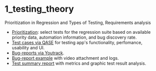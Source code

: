 # 1_testing_theory
Prioritization in Regression and Types of Testing, Requirements analysis
 <ul>
<li>  <a href="[https://docs.google.com/spreadsheets/d/1-NPjHZ9UNW3U5wAJnivKxFUVaoJEonFc2o_5C_BhIXc/edit#gid=0](https://docs.google.com/spreadsheets/d/1oLHJUu53W6pAPgR9bOK7C4mAZ5CwJNmLezP8FFydA5s/edit?usp=sharing)">Prioritization</a>: select tests for the regression suite based on available priority data, automation information, and bug discovery rate. </li> 
<li>  <a href="https://drive.google.com/file/d/1VkPa1IAN8fPstDDyqrQwQ-N1KL1yg7Ry/view?usp=sharing">Test cases via QASE</a> for testing app's functionality, perfomance, usability and UI. </li> 
<li>  <a href="https://group4-3.youtrack.cloud/issue/G43-275/Mobile-App-Testing-Olga-Sukhorukova">Bug-reports via Youtrack</a>. </li> 
<li>  <a href="https://drive.google.com/drive/folders/1zvGONh4GvgbfUaOk8uoXFn798lE9kMuw?usp=sharing">Bug-report example</a> with video attachment and logs. </li> 
 <li>  <a href="https://docs.google.com/document/d/1QvT5WCounw0zU4MBNOwrtBGLm4qm94UQNznQNLzmz28/edit?usp=sharing">Test summary report</a> with metrics and graphic test result analysis. </li> 

</ul>
